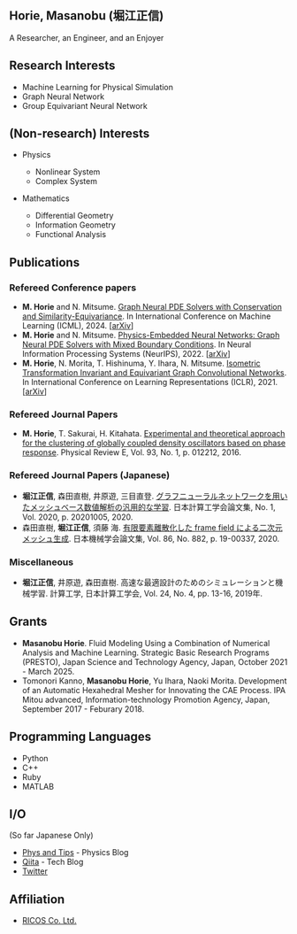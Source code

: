## Horie, Masanobu (堀江正信)
A Researcher, an Engineer, and an Enjoyer

## Research Interests
- Machine Learning for Physical Simulation
- Graph Neural Network
- Group Equivariant Neural Network

## (Non-research) Interests
- Physics
  - Nonlinear System
  - Complex System

- Mathematics
  - Differential Geometry
  - Information Geometry
  - Functional Analysis

## Publications

### Refereed Conference papers
* __M. Horie__ and N. Mitsume. [Graph Neural PDE Solvers with Conservation and Similarity-Equivariance](https://openreview.net/forum?id=WajJf47TUi). In International Conference on Machine Learning (ICML), 2024. [[arXiv](https://arxiv.org/abs/2405.16183)]
* __M. Horie__ and N. Mitsume. [Physics-Embedded Neural Networks: Graph Neural PDE Solvers with Mixed Boundary Conditions](https://openreview.net/forum?id=B3TOg-YCtzo). In Neural Information Processing Systems (NeurIPS), 2022. [[arXiv](https://arxiv.org/abs/2205.11912)]
* __M. Horie__, N. Morita, T. Hishinuma, Y. Ihara, N. Mitsume. [Isometric Transformation Invariant and Equivariant Graph Convolutional Networks](https://openreview.net/forum?id=FX0vR39SJ5q). In International Conference on Learning Representations (ICLR), 2021. [[arXiv](https://arxiv.org/abs/2005.06316)]

### Refereed Journal Papers
* __M. Horie__, T. Sakurai, H. Kitahata. [Experimental and theoretical approach for the clustering of globally coupled density oscillators based on phase response](https://journals.aps.org/pre/abstract/10.1103/PhysRevE.93.012212). Physical Review E, Vol. 93, No. 1, p. 012212, 2016.

### Refereed Journal Papers (Japanese)
* __堀江正信__, 森田直樹, 井原遊, 三目直登. [グラフニューラルネットワークを用いたメッシュベース数値解析の汎用的な学習](https://doi.org/10.11421/jsces.2020.20201005). 日本計算工学会論文集, No. 1, Vol. 2020, p. 20201005, 2020.
* 森田直樹, __堀江正信__, 須藤 海. [有限要素離散化した frame field による二次元メッシュ生成](https://www.jstage.jst.go.jp/article/transjsme/86/882/86_19-00337/_article/-char/ja). 日本機械学会論文集, Vol. 86, No. 882, p. 19-00337, 2020.

### Miscellaneous
* __堀江正信__, 井原遊, 森田直樹. 高速な最適設計のためのシミュレーションと機械学習. 計算工学, 日本計算工学会, Vol. 24, No. 4, pp. 13-16, 2019年.

## Grants
* __Masanobu Horie__. Fluid Modeling Using a Combination of Numerical Analysis and Machine Learning. Strategic Basic Research Programs (PRESTO), Japan Science and Technology Agency, Japan, October 2021 - March 2025.
* Tomonori Kanno, __Masanobu Horie__, Yu Ihara, Naoki Morita. Development of an Automatic Hexahedral Mesher for Innovating the CAE Process. IPA Mitou advanced, Information-technology Promotion Agency, Japan, September 2017 - Feburary 2018.

## Programming Languages
- Python
- C++
- Ruby
- MATLAB

## I/O
(So far Japanese Only)
- [Phys and Tips](http://blog.physips.com/) - Physics Blog
- [Qiita](https://qiita.com/horiem) - Tech Blog
- [Twitter](https://twitter.com/yellowshippo)

## Affiliation
- [RICOS Co. Ltd.](https://www.ricos.co.jp/)
